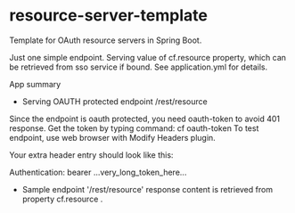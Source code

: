 # resource-server-template
Template for OAuth resource servers in Spring Boot.

Just one simple endpoint. 
Serving value of cf.resource property, which can be retrieved from sso service if bound. 
See application.yml for details.

App summary

- Serving OAUTH protected endpoint /rest/resource

Since the endpoint is oauth protected, you need oauth-token to avoid 401 response.
Get the token by typing command: cf oauth-token
To test endpoint, use web browser with Modify Headers plugin.  

Your extra header entry should look like this: 

Authentication: bearer ...very_long_token_here...

- Sample endpoint '/rest/resource' response content is retrieved from property cf.resource .


